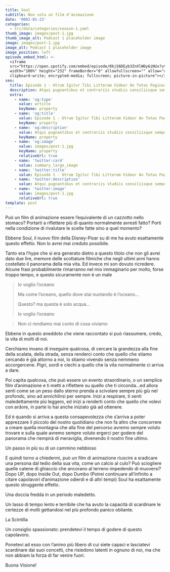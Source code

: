```yaml
---
title: Soul
subtitle: Non solo un film d'animazione
date: '0002-01-23'
categories:
  - src/data/categories/season-1.yaml
thumb_image: images/post-1.jpg
thumb_image_alt: Podcast 1 placeholder image
image: images/post-1.jpg
image_alt: Podcast 1 placeholder image
image_position: left
episode_embed_html: >-
  <iframe
  src="https://open.spotify.com/embed/episode/0kjS6DEyb3ZnXlWDy6iNUx?utm_source=generator"
  width="100%" height="232" frameBorder="0" allowfullscreen="" allow="autoplay;
  clipboard-write; encrypted-media; fullscreen; picture-in-picture"></iframe>
seo:
  title: Episode 1 - Utrum Igitur Tibi Litteram Videor An Totas Paginas
  description: Atqui pugnantibus et contrariis studiis consiliisque semper utens nihil
  extra:
    - name: 'og:type'
      value: article
      keyName: property
    - name: 'og:title'
      value: Episode 1 - Utrum Igitur Tibi Litteram Videor An Totas Paginas
      keyName: property
    - name: 'og:description'
      value: Atqui pugnantibus et contrariis studiis consiliisque semper utens nihil
      keyName: property
    - name: 'og:image'
      value: images/post-1.jpg
      keyName: property
      relativeUrl: true
    - name: 'twitter:card'
      value: summary_large_image
    - name: 'twitter:title'
      value: Episode 1 - Utrum Igitur Tibi Litteram Videor An Totas Paginas
    - name: 'twitter:description'
      value: Atqui pugnantibus et contrariis studiis consiliisque semper utens nihil
    - name: 'twitter:image'
      value: images/post-1.jpg
      relativeUrl: true
template: post
---
```

Può un film di animazione essere l’equivalente di un cazzotto nello stomaco? Portarti a riflettere più di quanto normalmente avresti fatto? Porti nella condizione di rivalutare le scelte fatte sino a quel momento?

Ebbene Soul, il nuovo film della Disney-Pixar su di me ha avuto esattamente questo effetto. Non lo avrei mai creduto possibile.

Tanto era l’hype che si era generato dietro a questo titolo che non gli avrei dato due lire, memore delle scottature filmiche che negli ultimi
anni hanno costellato il panorama della mia vita. Ed invece mi son dovuto ricredere.
Alcune frasi probabilmente rimarranno nel mio immaginario per molto, forse troppo tempo, e questo sicuramente non è un male

> Io voglio l’oceano
>
> Ma come l’oceano, quello dove stai nuotando è l’oceano…
>
> Questo? ma questa è solo acqua…
>
> Io voglio l’oceano

> Non ci rendiamo mai conto di cosa viviamo

Ebbene in questo aneddoto che viene raccontato si può riassumere, credo, la vita di molti di noi.

Cerchiamo invano di inseguire qualcosa, di cercare la grandezza alla fine della scalata, della strada, senza renderci conto che quello che
stiamo cercando è già attorno a noi, lo stiamo vivendo senza nemmeno accorgercene. Pigri, sordi e ciechi a quello che la vita normalmente ci
arriva a dare.

Poi capita qualcosa, che può essere un evento straordinario, o un semplice film d’animazione e ti metti a riflettere su quello che ti
circonda…ed allora senti come se un peso dallo sterno prenda a scivolare sempre più giù nel profondo, sino ad annichilirsi per sempre.
Inizi a respirare, ti senti maledettamente più leggero, ed inizi a renderti conto che quello che volevi con ardore, in parte lo hai anche
iniziato già ad ottenere.

Ed è quando si arriva a questa consapevolezza che s’arriva a poter apprezzare il piccolo del nostro quotidiano che non fa altro che concorrere a creare quella montagna che alla fine del percorso avremo sempre voluto trovare e sulla quale avremo sempre voluto ergerci per godere del panorama che riempirà di meraviglia, divenendo il nostro fine ultimo.

Un passo in più su di un cammino nebbioso

E quindi torno a chiedermi, può un film di animazione riuscire a sradicare una persona dal tedio della sua vita, come un calcio al culo?
Può sciogliere quelle catene di ghiaccio che ancorano al terreno impedendo di muoversi? Dopo UP, dopo Inside Out, dopo Dumbo (Potrei continuare all’infinito a citare capolavori d’animazione odierdi e di altri tempi) Soul ha esattamente questo struggente effetto.

Una doccia fredda in un periodo maledetto.

Un lasso di tempo lento e terribile che ha avuto la capacità di scardinare le certezze di molti gettandosi nel più profondo panico obliante.

La Scintilla

Un consiglio spassionato: prendetevi il tempo di godere di questo capolavoro.

Ponetevi ad esso con l’animo più libero di cui siete capaci e lasciatevi scardinare dai suoi concetti, che risiedono latenti in ognuno di noi, ma che non abbiam la forza di far venire fuori.

Buona Visione!
